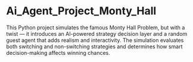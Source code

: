 # Ai_Agent_Project_Monty_Hall
This Python project simulates the famous Monty Hall Problem, but with a twist — it introduces an AI-powered strategy decision layer and a random guest agent that adds realism and interactivity. The simulation evaluates both switching and non-switching strategies and determines how smart decision-making affects winning chances.
